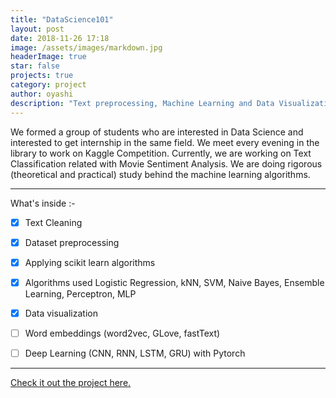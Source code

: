```yaml
---
title: "DataScience101"
layout: post
date: 2018-11-26 17:18
image: /assets/images/markdown.jpg
headerImage: true
star: false
projects: true
category: project
author: oyashi
description: "Text preprocessing, Machine Learning and Data Visualization"
---
```


We formed a group of students who are interested in Data Science and interested to get internship in the same field.
We meet every evening in the library to work on Kaggle Competition. Currently, we are working on Text Classification related with Movie Sentiment Analysis.
We are doing rigorous (theoretical and practical) study behind the machine learning algorithms.


---

What's inside :-

- [x] Text Cleaning
- [x] Dataset preprocessing
- [x] Applying scikit learn algorithms
- [x] Algorithms used Logistic Regression, kNN, SVM, Naive Bayes, Ensemble Learning, Perceptron, MLP
- [x] Data visualization
- [ ] Word embeddings (word2vec, GLove, fastText)
- [ ] Deep Learning (CNN, RNN, LSTM, GRU) with Pytorch


---

[Check it out the project here.](https://github.com/oya163/DataScience101)
